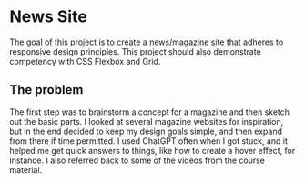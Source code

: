 # News Site

The goal of this project is to create a news/magazine site that adheres to responsive design principles. This project should also demonstrate competency with CSS Flexbox and Grid. 

## The problem

The first step was to brainstorm a concept for a magazine and then sketch out the basic parts. I looked at several magazine websites for inspiration, but in the end decided to keep my design goals simple, and then expand from there if time permitted. I used ChatGPT often when I got stuck, and it helped me get quick answers to things, like how to create a hover effect, for instance. I also referred back to some of the videos from the course material.
